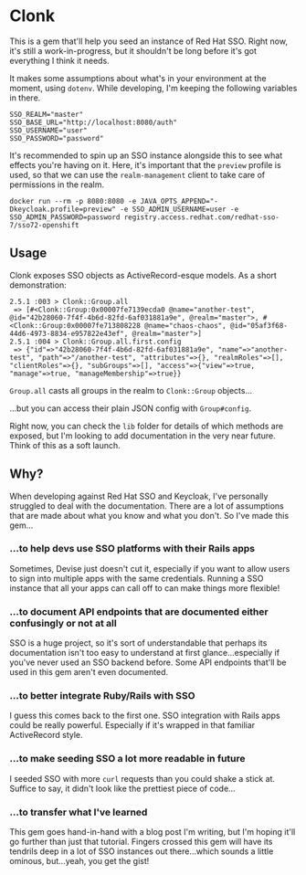 # Clonk

This is a gem that'll help you seed an instance of Red Hat SSO. Right now, it's still a work-in-progress, but it shouldn't be long before it's got everything I think it needs.

It makes some assumptions about what's in your environment at the moment, using `dotenv`. While developing, I'm keeping the following variables in there.

```
SSO_REALM="master"
SSO_BASE_URL="http://localhost:8080/auth"
SSO_USERNAME="user"
SSO_PASSWORD="password"
```

It's recommended to spin up an SSO instance alongside this to see what effects you're having on it. Here, it's important that the `preview` profile is used, so that we can use the `realm-management` client to take care of permissions in the realm.

```
docker run --rm -p 8080:8080 -e JAVA_OPTS_APPEND="-Dkeycloak.profile=preview" -e SSO_ADMIN_USERNAME=user -e SSO_ADMIN_PASSWORD=password registry.access.redhat.com/redhat-sso-7/sso72-openshift
```

## Usage

Clonk exposes SSO objects as ActiveRecord-esque models. As a short demonstration:

```
2.5.1 :003 > Clonk::Group.all
 => [#<Clonk::Group:0x00007fe7139ecda0 @name="another-test", @id="42b28060-7f4f-4b6d-82fd-6af031881a9e", @realm="master">, #<Clonk::Group:0x00007fe713808228 @name="chaos-chaos", @id="05af3f68-44d6-4973-8834-e957822e43ef", @realm="master">]
2.5.1 :004 > Clonk::Group.all.first.config
 => {"id"=>"42b28060-7f4f-4b6d-82fd-6af031881a9e", "name"=>"another-test", "path"=>"/another-test", "attributes"=>{}, "realmRoles"=>[], "clientRoles"=>{}, "subGroups"=>[], "access"=>{"view"=>true, "manage"=>true, "manageMembership"=>true}}
```

`Group.all` casts all groups in the realm to `Clonk::Group` objects...

...but you can access their plain JSON config with `Group#config`.

Right now, you can check the `lib` folder for details of which methods are exposed, but I'm looking to add documentation in the very near future. Think of this as a soft launch.

## Why?

When developing against Red Hat SSO and Keycloak, I've personally struggled to deal with the documentation. There are a lot of assumptions that are made about what you know and what you don't. So I've made this gem...

### ...to help devs use SSO platforms with their Rails apps

Sometimes, Devise just doesn't cut it, especially if you want to allow users to sign into multiple apps with the same credentials. Running a SSO instance that all your apps can call off to can make things more flexible!

### ...to document API endpoints that are documented either confusingly or not at all

SSO is a huge project, so it's sort of understandable that perhaps its documentation isn't too easy to understand at first glance...especially if you've never used an SSO backend before. Some API endpoints that'll be used in this gem aren't even documented.

### ...to better integrate Ruby/Rails with SSO

I guess this comes back to the first one. SSO integration with Rails apps could be really powerful. Especially if it's wrapped in that familiar ActiveRecord style.

### ...to make seeding SSO a lot more readable in future

I seeded SSO with more `curl` requests than you could shake a stick at. Suffice to say, it didn't look like the prettiest piece of code...

### ...to transfer what I've learned

This gem goes hand-in-hand with a blog post I'm writing, but I'm hoping it'll go further than just that tutorial. Fingers crossed this gem will have its tendrils deep in a lot of SSO instances out there...which sounds a little ominous, but...yeah, you get the gist!
